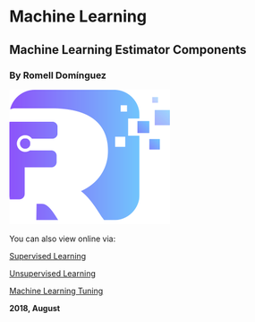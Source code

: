 # Machine Learning

## Machine Learning Estimator Components
 

### By Romell Domínguez
[![](snapshot/icono.png)](https://www.romellfudi.com/)

You can also view online via:

[Supervised Learning](http://nbviewer.jupyter.org/github/romellfudi/MachineLearing/blob/master/1.Supervised%20Learning.ipynb)

[Unsupervised Learning](http://nbviewer.jupyter.org/github/romellfudi/MachineLearing/blob/master/2.Unsupervised%20Learning.ipynb)

[Machine Learning Tuning](http://nbviewer.jupyter.org/github/romellfudi/MachineLearing/blob/master/3.Machine%20Learning%20Tuning.ipynb)

**2018, August**
<style> img[src*='#center'] { width:500px; display: block; margin: auto; } </style>